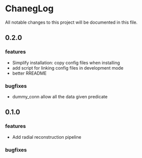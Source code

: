 # ChanegLog
All notable changes to this project will be documented in this file.

## 0.2.0
### features
- Simplify installation: copy config files when installing
- add script for linking config files in development mode
- better RREADME
### bugfixes
- dummy_conn allow all the data given predicate


## 0.1.0

### features
- Add radial reconstruction pipeline 
### bugfixes
